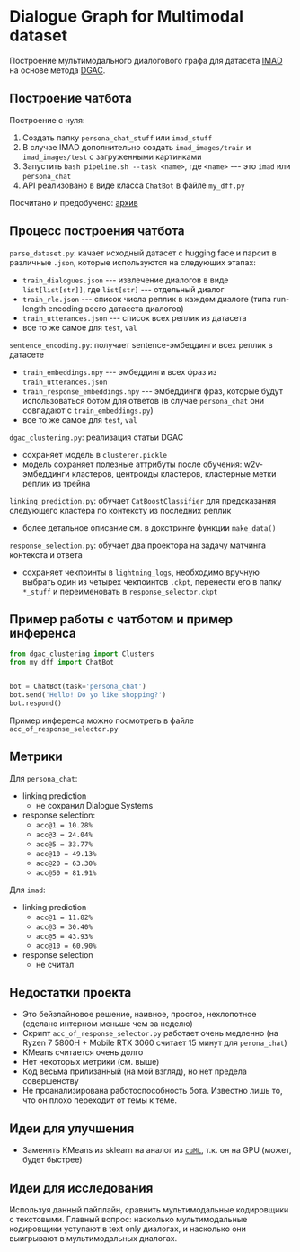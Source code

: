 # Dialogue Graph for Multimodal dataset

Построение мультимодального диалогового графа для датасета [IMAD](https://arxiv.org/abs/2305.10512) на основе метода [DGAC](https://link.springer.com/chapter/10.1007/978-3-031-19032-2_52).

## Построение чатбота

Построение с нуля:
1. Создать папку `persona_chat_stuff` или `imad_stuff`
2. В случае IMAD дополнительно создать `imad_images/train` и `imad_images/test` с загруженными картинками
3. Запустить `bash pipeline.sh --task <name>`, где `<name>` --- это `imad` или `persona_chat`
4. API реализовано в виде класса `ChatBot` в файле `my_dff.py`

Посчитано и предобучено: [архив](https://drive.google.com/file/d/1XAdEtz7fdu2VE9u2c0fZO5bxr_17AI9c/view?usp=sharing)

## Процесс построения чатбота

`parse_dataset.py`: качает исходный датасет с hugging face и парсит в различные `.json`, которые используются на следующих этапах:
- `train_dialogues.json` --- извлечение диалогов в виде `list[list[str]]`, где `list[str]` --- отдельный диалог
- `train_rle.json` --- список числа реплик в каждом диалоге (типа run-length encoding всего датасета диалогов)
- `train_utterances.json` --- список всех реплик из датасета
- все то же самое для `test`, `val`

`sentence_encoding.py`: получает sentence-эмбеддинги всех реплик в датасете
- `train_embeddings.npy` --- эмбеддинги всех фраз из `train_utterances.json`
- `train_response_embeddings.npy` --- эмбеддинги фраз, которые будут использоваться ботом для ответов (в случае `persona_chat` они совпадают с `train_embeddings.py`)
- все то же самое для `test`, `val`

`dgac_clustering.py`: реализация статьи DGAC
- сохраняет модель в `clusterer.pickle`
- модель сохраняет полезные аттрибуты после обучения: w2v-эмбеддинги кластеров, центроиды кластеров, кластерные метки реплик из трейна

`linking_prediction.py`: обучает `CatBoostClassifier` для предсказания следующего кластера по контексту из последних реплик
- более детальное описание см. в докстринге функции `make_data()`

`response_selection.py`: обучает два проектора на задачу матчинга контекста и ответа
- сохраняет чекпоинты в `lightning_logs`, необходимо вручную выбрать один из четырех чекпоинтов `.ckpt`, перенести его в папку `*_stuff` и переименовать в `response_selector.ckpt`

## Пример работы с чатботом и пример инференса

```python
from dgac_clustering import Clusters
from my_dff import ChatBot


bot = ChatBot(task='persona_chat')
bot.send('Hello! Do yo like shopping?')
bot.respond()
```

Пример инференса можно посмотреть в файле `acc_of_response_selector.py`

## Метрики

Для `persona_chat`:
- linking prediction
    - не сохранил
Dialogue Systems
- response selection:
    - `acc@1 = 10.28%`
    - `acc@3 = 24.04%`
    - `acc@5 = 33.77%`
    - `acc@10 = 49.13%`
    - `acc@20 = 63.30%`
    - `acc@50 = 81.91%`

Для `imad`:
- linking prediction
    - `acc@1 = 11.82%`
    - `acc@3 = 30.40%`
    - `acc@5 = 43.93%`
    - `acc@10 = 60.90%`
- response selection
    - не считал

## Недостатки проекта

- Это бейзлайновое решение, наивное, простое, нехлопотное (сделано интерном меньше чем за неделю)  
- Скрипт `acc_of_response_selector.py` работает очень медленно (на Ryzen 7 5800H + Mobile RTX 3060 считает 15 минут для `perona_chat`)
- KMeans считается очень долго
- Нет некоторых метрики (см. выше)
- Код весьма прилизанный (на мой взгляд), но нет предела совершенству
- Не проанализирована работоспособность бота. Известно лишь то, что он плохо переходит от темы к теме.

## Идеи для улучшения

- Заменить KMeans из sklearn на аналог из [`cuML`](https://github.com/rapidsai/cuml), т.к. он на GPU (может, будет быстрее)

## Идеи для исследования

Используя данный пайплайн, сравнить мультимодальные кодировщики с текстовыми. Главный вопрос: насколько мультимодальные кодировщики уступают в text only диалогах, и насколько они выигрывают в мультимодальных диалогах.
